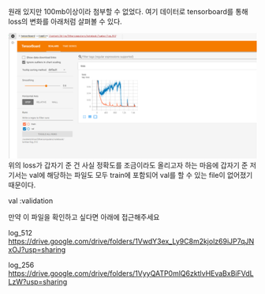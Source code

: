 원래 있지만 100mb이상이라 첨부할 수 없었다.
여기 데이터로 tensorboard를 통해 loss의 변화를 아래처럼 살펴볼 수 있다.

<img src="./loss(MutiLabeSoftMarginLoss).PNG"/>
위의 loss가 갑자기 준 건 사실 정확도를 조금이라도 올리고자 하는 마음에 갑자기 준 저기서는 
val에 해당하는 파일도 모두 train에 포함되어 val를 할 수 있는 file이 없어졌기 때문이다.

val :validation

만약 이 파일을 확인하고 싶다면 아래에 접근해주세요

log_512
https://drive.google.com/drive/folders/1VwdY3ex_Ly9C8m2kjolz69iJP7qJNxOJ?usp=sharing


log_256
https://drive.google.com/drive/folders/1VyyQATP0mlQ6zktlvHEvaBxBiFVdLLzW?usp=sharing